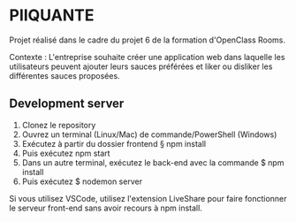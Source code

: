 # PIIQUANTE

Projet réalisé dans le cadre du projet 6 de la formation d'OpenClass Rooms.

Contexte : 
L'entreprise souhaite créer une application web dans laquelle les utilisateurs peuvent ajouter leurs sauces préférées et liker ou disliker les différentes sauces proposées.


## Development server

1. Clonez le repository
2. Ouvrez un terminal (Linux/Mac) de commande/PowerShell
(Windows)
3. Exécutez à partir du dossier frontend
§ npm install 
4. Puis exécutez npm start
5. Dans un autre terminal, exécutez le back-end avec la commande 
$ npm install 
6. Puis exécutez 
$ nodemon server

Si vous utilisez VSCode, utilisez l'extension LiveShare pour faire fonctionner le
serveur front-end sans avoir recours à npm install.